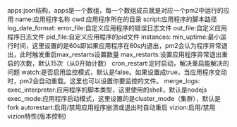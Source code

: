 apps:json结构，apps是一个数组，每一个数组成员就是对应一个pm2中运行的应用
name:应用程序名称
cwd:应用程序所在的目录
script:应用程序的脚本路径
log_date_format:
error_file:自定义应用程序的错误日志文件
out_file:自定义应用程序日志文件
pid_file:自定义应用程序的pid文件
instances:
min_uptime:最小运行时间，这里设置的是60s即如果应用程序在60s内退出，pm2会认为程序异常退出，此时触发重启max_restarts设置数量
max_restarts:设置应用程序异常退出重启的次数，默认15次（从0开始计数）
cron_restart:定时启动，解决重启能解决的问题
watch:是否启用监控模式，默认是false。如果设置成true，当应用程序变动时，pm2会自动重载。这里也可以设置你要监控的文件。
merge_logs:
exec_interpreter:应用程序的脚本类型，这里使用的shell，默认是nodejs
exec_mode:应用程序启动模式，这里设置的是cluster_mode（集群），默认是fork
autorestart:启用/禁用应用程序崩溃或退出时自动重启
vizion:启用/禁用vizion特性(版本控制)
